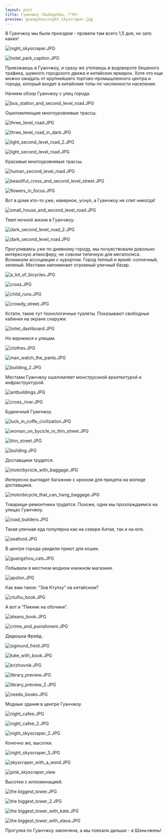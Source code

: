 ```yaml
---
layout: post
title: Гуанчжоу (Guǎngzhōu, 广州)  
preview: guangzhou/night_skyscraper.jpg
---
```


В Гуанчжоу мы были проездом - провели там всего 1,5 дня, но зато каких!

![night_skyscraper.JPG][night_skyscraper]

![hotel_park_caption.JPG][hotel_park_caption]

Приезжаешь в Гуанчжоу, и сразу же утопаешь в водовороте бешеного трафика, шумного городского движа и китайских ярмарок. Хотя что еще можно ожидать от крупнейшего торгово-промышленного центра и города, который входит в китайские топы по численности населения.

Начнем обзор Гуанчжоу с улиц города.

![bus_station_and_second_level_road.JPG][bus_station_and_second_level_road]

Ошеломляющие многоуровневые трассы.

![three_level_road.JPG][three_level_road]

![three_level_road_in_dark.JPG][three_level_road_in_dark]

![light_second_level_road_2.JPG][light_second_level_road_2]

![light_second_level_road.JPG][light_second_level_road]

Красивые многоуровневые трассы.

![human_second_level_road.JPG][human_second_level_road]

![beautiful_cross_and_second_level_street.JPG][beautiful_cross_and_second_level_street]

![flowers_in_focus.JPG][flowers_in_focus]

Вот в доме кто-то уже, наверное, уснул, а Гуанчжоу не спит никогда!

![small_house_and_second_level_road.JPG][small_house_and_second_level_road]

Темп ночной жизни в Гуанчжоу.

![dark_second_level_road_2.JPG][dark_second_level_road_2]

![dark_second_level_road.JPG][dark_second_level_road]

Прогуливаясь уже по дневному городу, мы почувствовали довольно интересную атмосферу, не совсем типичную для мегаполиса. Возникали ассоциации с курортом. Город теплый и яркий: солнечный, зеленый. Местами напоминает огромный уличный базар. 

![a_lot_of_bicycles.JPG][a_lot_of_bicycles]

![cross.JPG][cross]

![child_runs.JPG][child_runs]

![crowdy_street.JPG][crowdy_street]

Кстати, такие тут технологичные туалеты. Показывают свободные кабинки на экране снаружи.

![toilet_dashboard.JPG][toilet_dashboard]

Но вернемся к улицам.

![clothes.JPG][clothes]

![man_watch_the_pants.JPG][man_watch_the_pants]

![building_2.JPG][building_2]

Местами Гуанчжоу ошеломляет монструозной архитектурой и инфраструктурой.

![antbuildings.JPG][antbuildings]

![cross_river.JPG][cross_river]

Будничный Гуанчжоу.

![luck_in_coffe_civilization.JPG][luck_in_coffe_civilization]

![woman_on_bycicle_in_thin_street.JPG][woman_on_bycicle_in_thin_street]

![thin_street.JPG][thin_street]

![building.JPG][building]

Доставщики трудятся.

![motorbycicle_with_baggage.JPG][motorbycicle_with_baggage]

Интересно выглядит багажник с крюком для прицепа на мопеде доставщика.

![motorbicycle_that_can_hang_baggage.JPG][motorbicycle_that_can_hang_baggage]

Товарищи-ремонтники трудятся. Похоже, одни мы прохлаждаемся на улицах Гуанчжоу.

![road_builders.JPG][road_builders]

Такая уличная еда популярна как на севере Китая, так и на юге. 

![seafood.JPG][seafood]

В центре города увидели приют для кошек.

![guangzhou_cats.JPG][guangzhou_cats]

Побывали в местном модном книжном магазине.

![apolon.JPG][apolon]

Как вам такое: “Зов Ктулху” на китайском?

![ctulhu_book.JPG][ctulhu_book]


А вот и “Пикник на обочине”.

![aleans_book.JPG][aleans_book]



![crime_and_punishment.JPG][crime_and_punishment]

Дядюшка Фрейд.

![sigmund_freid.JPG][sigmund_freid]

![kate_with_book.JPG][kate_with_book]

![krizhovnik.JPG][krizhovnik]

![library_preview.JPG][library_preview]

![library_preview_2.JPG][library_preview_2]

![needs_books.JPG][needs_books]

Модные здания в центре Гуанчжоу.

![night_cafee.JPG][night_cafee]

![night_cafee_2.JPG][night_cafee_2]

![night_skyscraper_2.JPG][night_skyscraper_2]

Конечно же, высотки.

![night_skyscraper_3.JPG][night_skyscraper_3]

![skyscraper_with_a_word.JPG][skyscraper_with_a_word]

![pink_skyscraper_view][pink_skyscrapers_view]

Высотки с иллюминацией.

![the biggest_tower.JPG][the_biggest_tower]

![the biggest_tower_2.JPG][the_biggest_tower_2]

![the biggest_tower_with_kate.JPG][the_biggest_tower_with_kate]

![the biggest_tower_with_slava.JPG][the_biggest_tower_with_slava]

Прогулка по Гуанчжоу закончена, а мы поехали дальше - в Шэньчжень!


[night_skyscraper]: https://storage.yandexcloud.net/yarkivaev-blog/2024/01/23/guangzhou/night_skyscraper.jpg
[hotel_park_caption]: https://storage.yandexcloud.net/yarkivaev-blog/2024/01/23/guangzhou/hotel_park_caption.jpg
[bus_station_and_second_level_road]: https://storage.yandexcloud.net/yarkivaev-blog/2024/01/23/guangzhou/bus_station_and_second_level_road.jpg
[three_level_road]: https://storage.yandexcloud.net/yarkivaev-blog/2024/01/23/guangzhou/three_level_road.jpg
[three_level_road_in_dark]: https://storage.yandexcloud.net/yarkivaev-blog/2024/01/23/guangzhou/three_level_road_in_dark.jpg
[light_second_level_road_2]: https://storage.yandexcloud.net/yarkivaev-blog/2024/01/23/guangzhou/light_second_level_road_2.jpg
[light_second_level_road]: https://storage.yandexcloud.net/yarkivaev-blog/2024/01/23/guangzhou/light_second_level_road.jpg
[human_second_level_road]: https://storage.yandexcloud.net/yarkivaev-blog/2024/01/23/guangzhou/human_second_level_road.jpg
[beautiful_cross_and_second_level_street]: https://storage.yandexcloud.net/yarkivaev-blog/2024/01/23/guangzhou/beautiful_cross_and_second_level_street.jpg
[flowers_in_focus]: https://storage.yandexcloud.net/yarkivaev-blog/2024/01/23/guangzhou/flowers_in_focus.jpg
[small_house_and_second_level_road]: https://storage.yandexcloud.net/yarkivaev-blog/2024/01/23/guangzhou/small_house_and_second_level_road.jpg
[dark_second_level_road_2]: https://storage.yandexcloud.net/yarkivaev-blog/2024/01/23/guangzhou/dark_second_level_road_2.jpg
[dark_second_level_road]: https://storage.yandexcloud.net/yarkivaev-blog/2024/01/23/guangzhou/dark_second_level_road.jpg
[a_lot_of_bicycles]: https://storage.yandexcloud.net/yarkivaev-blog/2024/01/23/guangzhou/a_lot_of_bicycles.jpg
[cross]: https://storage.yandexcloud.net/yarkivaev-blog/2024/01/23/guangzhou/cross.jpg
[child_runs]: https://storage.yandexcloud.net/yarkivaev-blog/2024/01/23/guangzhou/child_runs.jpg
[crowdy_street]: https://storage.yandexcloud.net/yarkivaev-blog/2024/01/23/guangzhou/crowdy_street.jpg
[toilet_dashboard]: https://storage.yandexcloud.net/yarkivaev-blog/2024/01/23/guangzhou/toilet_dashboard.jpg
[clothes]: https://storage.yandexcloud.net/yarkivaev-blog/2024/01/23/guangzhou/clothes.jpg
[man_watch_the_pants]: https://storage.yandexcloud.net/yarkivaev-blog/2024/01/23/guangzhou/man_watch_the_pants.jpg
[building_2]: https://storage.yandexcloud.net/yarkivaev-blog/2024/01/23/guangzhou/building_2.jpg
[antbuildings]: https://storage.yandexcloud.net/yarkivaev-blog/2024/01/23/guangzhou/antbuildings.jpg
[cross_river]: https://storage.yandexcloud.net/yarkivaev-blog/2024/01/23/guangzhou/cross_river.jpg
[luck_in_coffe_civilization]: https://storage.yandexcloud.net/yarkivaev-blog/2024/01/23/guangzhou/luck_in_coffe_civilization.jpg
[woman_on_bycicle_in_thin_street]: https://storage.yandexcloud.net/yarkivaev-blog/2024/01/23/guangzhou/woman_on_bycicle_in_thin_street.jpg
[thin_street]: https://storage.yandexcloud.net/yarkivaev-blog/2024/01/23/guangzhou/thin_street.jpg
[building]: https://storage.yandexcloud.net/yarkivaev-blog/2024/01/23/guangzhou/building.jpg
[motorbycicle_with_baggage]: https://storage.yandexcloud.net/yarkivaev-blog/2024/01/23/guangzhou/motorbycicle_with_baggage.jpg
[motorbicycle_that_can_hang_baggage]: https://storage.yandexcloud.net/yarkivaev-blog/2024/01/23/guangzhou/motorbicycle_that_can_hang_baggage.jpg
[road_builders]: https://storage.yandexcloud.net/yarkivaev-blog/2024/01/23/guangzhou/road_builders.jpg
[seafood]: https://storage.yandexcloud.net/yarkivaev-blog/2024/01/23/guangzhou/seafood.jpg
[guangzhou_cats]: https://storage.yandexcloud.net/yarkivaev-blog/2024/01/23/guangzhou/guangzhou_cats.jpg
[apolon]: https://storage.yandexcloud.net/yarkivaev-blog/2024/01/23/guangzhou/apolon.jpg
[ctulhu_book]: https://storage.yandexcloud.net/yarkivaev-blog/2024/01/23/guangzhou/ctulhu_book.jpg
[aleans_book]: https://storage.yandexcloud.net/yarkivaev-blog/2024/01/23/guangzhou/aleans_book.jpg
[crime_and_punishment]: https://storage.yandexcloud.net/yarkivaev-blog/2024/01/23/guangzhou/crime_and_punishment.jpg
[sigmund_freid]: https://storage.yandexcloud.net/yarkivaev-blog/2024/01/23/guangzhou/sigmund_freid.jpg
[kate_with_book]: https://storage.yandexcloud.net/yarkivaev-blog/2024/01/23/guangzhou/kate_with_book.jpg
[krizhovnik]: https://storage.yandexcloud.net/yarkivaev-blog/2024/01/23/guangzhou/krizhovnik.jpg
[library_preview]: https://storage.yandexcloud.net/yarkivaev-blog/2024/01/23/guangzhou/library_preview.jpg
[library_preview_2]: https://storage.yandexcloud.net/yarkivaev-blog/2024/01/23/guangzhou/library_preview_2.jpg
[needs_books]: https://storage.yandexcloud.net/yarkivaev-blog/2024/01/23/guangzhou/needs_books.jpg
[night_cafee]: https://storage.yandexcloud.net/yarkivaev-blog/2024/01/23/guangzhou/night_cafee.jpg
[night_cafee_2]: https://storage.yandexcloud.net/yarkivaev-blog/2024/01/23/guangzhou/night_cafee_2.jpg
[night_skyscraper_2]: https://storage.yandexcloud.net/yarkivaev-blog/2024/01/23/guangzhou/night_skyscraper_2.jpg
[night_skyscraper_3]: https://storage.yandexcloud.net/yarkivaev-blog/2024/01/23/guangzhou/night_skyscraper_3.jpg
[skyscraper_with_a_word]: https://storage.yandexcloud.net/yarkivaev-blog/2024/01/23/guangzhou/skyscraper_with_a_word.jpg
[pink_skyscrapers_view]: https://storage.yandexcloud.net/yarkivaev-blog/2024/01/23/guangzhou/pink_skyscrapers_view.JPG
[the_biggest_tower]: https://storage.yandexcloud.net/yarkivaev-blog/2024/01/23/guangzhou/the_biggest_tower.jpg
[the_biggest_tower_2]: https://storage.yandexcloud.net/yarkivaev-blog/2024/01/23/guangzhou/the_biggest_tower_2.jpg
[the_biggest_tower_with_kate]: https://storage.yandexcloud.net/yarkivaev-blog/2024/01/23/guangzhou/the_biggest_tower_with_kate.jpg
[the_biggest_tower_with_slava]: https://storage.yandexcloud.net/yarkivaev-blog/2024/01/23/guangzhou/the_biggest_tower_with_slava.jpg